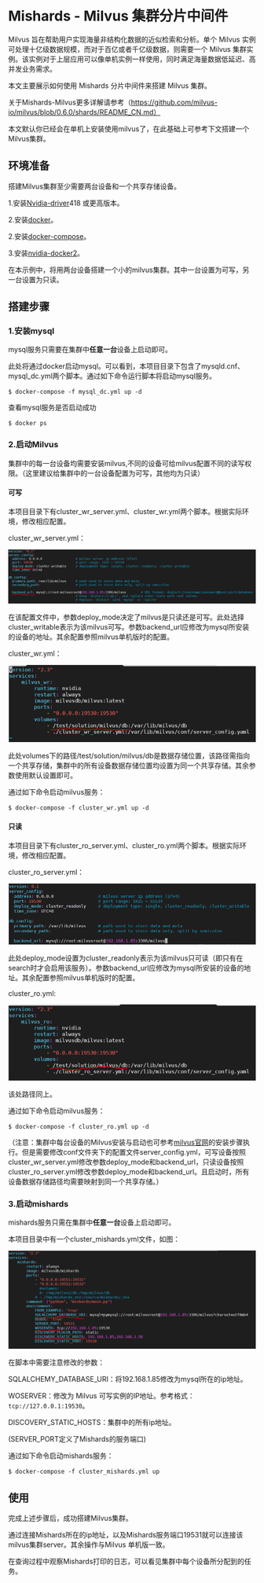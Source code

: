 # Mishards - Milvus 集群分片中间件

Milvus 旨在帮助用户实现海量非结构化数据的近似检索和分析。单个 Milvus 实例可处理十亿级数据规模，而对于百亿或者千亿级数据，则需要一个 Milvus 集群实例。该实例对于上层应用可以像单机实例一样使用，同时满足海量数据低延迟、高并发业务需求。

本文主要展示如何使用 Mishards 分片中间件来搭建 Milvus 集群。

关于Mishards-Milvus更多详解请参考（https://github.com/milvus-io/milvus/blob/0.6.0/shards/README_CN.md）

本文默认你已经会在单机上安装使用milvus了，在此基础上可参考下文搭建一个Milvus集群。

## 环境准备

搭建Milvus集群至少需要两台设备和一个共享存储设备。

1.安装[Nvidia-driver](https://www.nvidia.com/Download/index.aspx)418 或更高版本。

2.安装[docker](https://docs.docker.com/install/linux/docker-ce/ubuntu/)。

2.安装[docker-compose](https://docs.docker.com/compose/install/)。

3.安装[nvidia-docker2](https://github.com/nvidia/nvidia-docker/wiki/Installation-(version-2.0))。

在本示例中，将用两台设备搭建一个小的milvus集群。其中一台设置为可写，另一台设置为只读。

## 搭建步骤

### 1.安装mysql

mysql服务只需要在集群中**任意一台**设备上启动即可。

此处将通过docker启动mysql。可以看到，本项目目录下包含了mysqld.cnf、mysql_dc.yml两个脚本。通过如下命令运行脚本将启动mysql服务。

```shell
$ docker-compose -f mysql_dc.yml up -d
```

查看mysql服务是否启动成功

```shell
$ docker ps
```

### 2.启动Milvus

集群中的每一台设备均需要安装milvus,不同的设备可给milvus配置不同的读写权限。（这里建议给集群中的一台设备配置为可写，其他均为只读）

#### 可写

本项目目录下有cluster_wr_server.yml、cluster_wr.yml两个脚本。根据实际环境，修改相应配置。

cluster_wr_server.yml：

![1577780602167](pic/1577780602167.png)

在该配置文件中，参数deploy_mode决定了milvus是只读还是可写。此处选择cluster_writable表示为该milvus可写。参数backend_url应修改为mysql所安装的设备的地址。其余配置参照milvus单机版时的配置。

cluster_wr.yml：

![1577931601864](pic/1577931601864.png)

此处volumes下的路径/test/solution/milvus/db是数据存储位置，该路径需指向一个共享存储，集群中的所有设备数据存储位置均设置为同一个共享存储。其余参数使用默认设置即可。

通过如下命令启动milvus服务：

```shell
$ docker-compose -f cluster_wr.yml up -d
```

#### 只读

本项目目录下有cluster_ro_server.yml、cluster_ro.yml两个脚本。根据实际环境，修改相应配置。

cluster_ro_server.yml：

![1577782332404](pic/1577782332404.png)

此处deploy_mode设置为cluster_readonly表示为该milvus只可读（即只有在search时才会启用该服务）。参数backend_url应修改为mysql所安装的设备的地址。其余配置参照milvus单机版时的配置。

cluster_ro.yml:

![1577931719030](pic/1577931719030.png)

该处路径同上。

通过如下命令启动milvus服务：

```shell
$ docker-compose -f cluster_ro.yml up -d
```

（注意：集群中每台设备的Milvus安装与启动也可参考[milvus官网](https://milvus.io/cn/docs/v0.6.0/guides/get_started/install_milvus/gpu_milvus_docker.md)的安装步骤执行。但是需要修改conf文件夹下的配置文件server_config.yml，可写设备按照cluster_wr_server.yml修改参数deploy_mode和backend_url，只读设备按照cluster_ro_server.yml修改参数deploy_mode和backend_url。且启动时，所有设备数据存储路径均需要映射到同一个共享存储。）

### 3.启动mishards

mishards服务只需在集群中**任意一台**设备上启动即可。

本项目目录中有一个cluster_mishards.yml文件，如图：

![1577783243935](pic/1577783243935.png)

在脚本中需要注意修改的参数：

SQLALCHEMY_DATABASE_URI：将192.168.1.85修改为mysql所在的ip地址。

WOSERVER：修改为 Milvus 可写实例的IP地址。参考格式： `tcp://127.0.0.1:19530`。

DISCOVERY_STATIC_HOSTS：集群中的所有ip地址。

(SERVER_PORT定义了Mishards的服务端口)

通过如下命令启动mishards服务：

```
$ docker-compose -f cluster_mishards.yml up
```



## 使用

完成上述步骤后，成功搭建Milvus集群。

通过连接Mishards所在的ip地址，以及Mishards服务端口19531就可以连接该milvus集群server。其余操作与Milvus 单机版一致。

在查询过程中观察Mishards打印的日志，可以看见集群中每个设备所分配到的任务。
